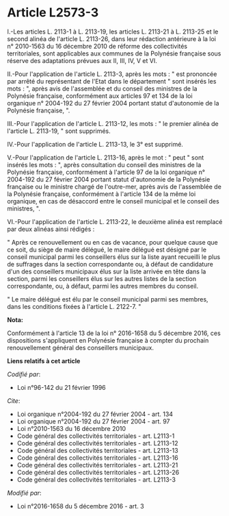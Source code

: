 # Article L2573-3

I.-Les articles L. 2113-1 à L. 2113-19, les articles L. 2113-21 à L. 2113-25 et le second alinéa de l'article L. 2113-26,
dans leur rédaction antérieure à la loi n° 2010-1563 du 16 décembre 2010 de réforme des collectivités territoriales, sont
applicables aux communes de la Polynésie française sous réserve des adaptations prévues aux II, III, IV, V et VI. 

II.-Pour l'application de l'article L. 2113-3, après les mots : " est prononcée par arrêté du représentant de l'Etat dans le
département " sont insérés les mots : ", après avis de l'assemblée et du conseil des ministres de la Polynésie française,
conformément aux articles 97 et 134 de la loi organique n° 2004-192 du 27 février 2004 portant statut d'autonomie de la
Polynésie française, ". 

III.-Pour l'application de l'article L. 2113-12, les mots : " le premier alinéa de l'article L. 2113-19, " sont supprimés. 

IV.-Pour l'application de l'article L. 2113-13, le 3° est supprimé. 

V.-Pour l'application de l'article L. 2113-16, après le mot : " peut " sont insérés les mots : ", après consultation du
conseil des ministres de la Polynésie française, conformément à l'article 97 de la loi organique n° 2004-192 du 27 février
2004 portant statut d'autonomie de la Polynésie française ou le ministre chargé de l'outre-mer, après avis de l'assemblée de
la Polynésie française, conformément à l'article 134 de la même loi organique, en cas de désaccord entre le conseil municipal
et le conseil des ministres, ".

VI.-Pour l'application de l'article L. 2113-22, le deuxième alinéa est remplacé par deux alinéas ainsi rédigés : 

" Après ce renouvellement ou en cas de vacance, pour quelque cause que ce soit, du siège de maire délégué, le maire délégué
est désigné par le conseil municipal parmi les conseillers élus sur la liste ayant recueilli le plus de suffrages dans la
section correspondante ou, à défaut de candidature d'un des conseillers municipaux élus sur la liste arrivée en tête dans la
section, parmi les conseillers élus sur les autres listes de la section correspondante, ou, à défaut, parmi les autres
membres du conseil. 

" Le maire délégué est élu par le conseil municipal parmi ses membres, dans les conditions fixées à l'article L. 2122-7. "

**Nota:**

Conformément à l'article 13 de la loi n° 2016-1658 du 5 décembre 2016, ces dispositions s'appliquent en Polynésie française à
compter du prochain renouvellement général des conseillers municipaux.

**Liens relatifs à cet article**

_Codifié par_:

  - Loi n°96-142 du 21 février 1996

_Cite_:

  - Loi organique n°2004-192 du 27 février 2004 - art. 134
  - Loi organique n°2004-192 du 27 février 2004 - art. 97
  - Loi n°2010-1563 du 16 décembre 2010
  - Code général des collectivités territoriales - art. L2113-1
  - Code général des collectivités territoriales - art. L2113-12
  - Code général des collectivités territoriales - art. L2113-13
  - Code général des collectivités territoriales - art. L2113-16
  - Code général des collectivités territoriales - art. L2113-21
  - Code général des collectivités territoriales - art. L2113-26
  - Code général des collectivités territoriales - art. L2113-3

_Modifié par_:

  - Loi n°2016-1658 du 5 décembre 2016 - art. 3
